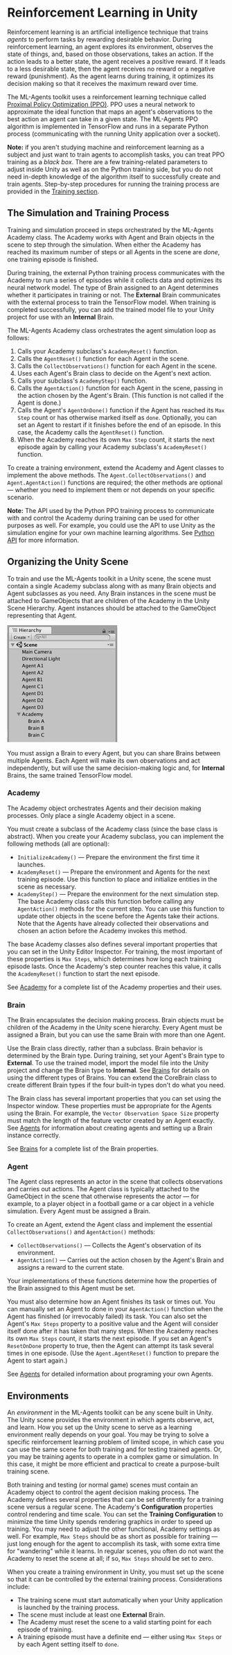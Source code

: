 # Reinforcement Learning in Unity

Reinforcement learning is an artificial intelligence technique that trains
_agents_ to perform tasks by rewarding desirable behavior. During reinforcement
learning, an agent explores its environment, observes the state of things, and,
based on those observations, takes an action. If the action leads to a better
state, the agent receives a positive reward. If it leads to a less desirable
state, then the agent receives no reward or a negative reward (punishment). As
the agent learns during training, it optimizes its decision making so that it
receives the maximum reward over time.

The ML-Agents toolkit uses a reinforcement learning technique called
[Proximal Policy Optimization (PPO)](https://blog.openai.com/openai-baselines-ppo/).
PPO uses a neural network to approximate the ideal function that maps an agent's
observations to the best action an agent can take in a given state. The
ML-Agents PPO algorithm is implemented in TensorFlow and runs in a separate
Python process (communicating with the running Unity application over a socket).

**Note:** if you aren't studying machine and reinforcement learning as a subject
and just want to train agents to accomplish tasks, you can treat PPO training as
a _black box_. There are a few training-related parameters to adjust inside
Unity as well as on the Python training side, but you do not need in-depth
knowledge of the algorithm itself to successfully create and train agents.
Step-by-step procedures for running the training process are provided in the
[Training section](Training-ML-Agents.md).

## The Simulation and Training Process

Training and simulation proceed in steps orchestrated by the ML-Agents Academy
class. The Academy works with Agent and Brain objects in the scene to step
through the simulation. When either the Academy has reached its maximum number
of steps or all Agents in the scene are _done_, one training episode is
finished.

During training, the external Python training process communicates with the
Academy to run a series of episodes while it collects data and optimizes its
neural network model. The type of Brain assigned to an Agent determines whether
it participates in training or not. The **External** Brain communicates with the
external process to train the TensorFlow model. When training is completed
successfully, you can add the trained model file to your Unity project for use
with an **Internal** Brain.

The ML-Agents Academy class orchestrates the agent simulation loop as follows:

1. Calls your Academy subclass's `AcademyReset()` function.
2. Calls the `AgentReset()` function for each Agent in the scene.
3. Calls the  `CollectObservations()` function for each Agent in the scene.
4. Uses each Agent's Brain class to decide on the Agent's next action.
5. Calls your subclass's `AcademyStep()` function.
6. Calls the `AgentAction()` function for each Agent in the scene, passing in
   the action chosen by the Agent's Brain. (This function is not called if the
   Agent is done.)
7. Calls the Agent's `AgentOnDone()` function if the Agent has reached its `Max
   Step` count or has otherwise marked itself as `done`. Optionally, you can set
   an Agent to restart if it finishes before the end of an episode. In this
   case, the Academy calls the `AgentReset()` function.
8. When the Academy reaches its own `Max Step` count, it starts the next episode
   again by calling your Academy subclass's `AcademyReset()` function.

To create a training environment, extend the Academy and Agent classes to
implement the above methods. The `Agent.CollectObservations()` and
`Agent.AgentAction()` functions are required; the other methods are optional —
whether you need to implement them or not depends on your specific scenario.

**Note:** The API used by the Python PPO training process to communicate with
and control the Academy during training can be used for other purposes as well.
For example, you could use the API to use Unity as the simulation engine for
your own machine learning algorithms. See [Python API](Python-API.md) for more
information.

## Organizing the Unity Scene

To train and use the ML-Agents toolkit in a Unity scene, the scene must contain
a single Academy subclass along with as many Brain objects and Agent subclasses
as you need. Any Brain instances in the scene must be attached to GameObjects
that are children of the Academy in the Unity Scene Hierarchy. Agent instances
should be attached to the GameObject representing that Agent.

![Scene Hierarchy](images/scene-hierarchy.png)

You must assign a Brain to every Agent, but you can share Brains between
multiple Agents. Each Agent will make its own observations and act
independently, but will use the same decision-making logic and, for **Internal**
Brains, the same trained TensorFlow model.

### Academy

The Academy object orchestrates Agents and their decision making processes. Only
place a single Academy object in a scene.

You must create a subclass of the Academy class (since the base class is
abstract). When you create your Academy subclass, you can implement the
following methods (all are optional):

* `InitializeAcademy()` — Prepare the environment the first time it launches.
* `AcademyReset()` — Prepare the environment and Agents for the next training
  episode. Use this function to place and initialize entities in the scene as
  necessary.
* `AcademyStep()` — Prepare the environment for the next simulation step. The
  base Academy class calls this function before calling any `AgentAction()`
  methods for the current step. You can use this function to update other
  objects in the scene before the Agents take their actions. Note that the
  Agents have already collected their observations and chosen an action before
  the Academy invokes this method.

The base Academy classes also defines several important properties that you can
set in the Unity Editor Inspector. For training, the most important of these
properties is `Max Steps`, which determines how long each training episode
lasts. Once the Academy's step counter reaches this value, it calls the
`AcademyReset()` function to start the next episode.

See [Academy](Learning-Environment-Design-Academy.md) for a complete list of
the Academy properties and their uses.

### Brain

The Brain encapsulates the decision making process. Brain objects must be
children of the Academy in the Unity scene hierarchy. Every Agent must be
assigned a Brain, but you can use the same Brain with more than one Agent.

Use the Brain class directly, rather than a subclass. Brain behavior is
determined by the Brain type. During training, set your Agent's Brain type to
**External**. To use the trained model, import the model file into the Unity
project and change the Brain type to **Internal**. See
[Brains](Learning-Environment-Design-Brains.md) for details on using the
different types of Brains. You can extend the CoreBrain class to create
different Brain types if the four built-in types don't do what you need.

The Brain class has several important properties that you can set using the
Inspector window. These properties must be appropriate for the Agents using the
Brain. For example, the `Vector Observation Space Size` property must match the
length of the feature vector created by an Agent exactly. See
[Agents](Learning-Environment-Design-Agents.md) for information about creating
agents and setting up a Brain instance correctly.

See [Brains](Learning-Environment-Design-Brains.md) for a complete list of the
Brain properties.

### Agent

The Agent class represents an actor in the scene that collects observations and
carries out actions. The Agent class is typically attached to the GameObject in
the scene that otherwise represents the actor — for example, to a player object
in a football game or a car object in a vehicle simulation. Every Agent must be
assigned a Brain.

To create an Agent, extend the Agent class and implement the essential
`CollectObservations()` and `AgentAction()` methods:

* `CollectObservations()` — Collects the Agent's observation of its environment.
* `AgentAction()` — Carries out the action chosen by the Agent's Brain and
  assigns a reward to the current state.

Your implementations of these functions determine how the properties of the
Brain assigned to this Agent must be set.

You must also determine how an Agent finishes its task or times out. You can
manually set an Agent to done in your `AgentAction()` function when the Agent
has finished (or irrevocably failed) its task. You can also set the Agent's `Max
Steps` property to a positive value and the Agent will consider itself done
after it has taken that many steps. When the Academy reaches its own `Max Steps`
count, it starts the next episode. If you set an Agent's `ResetOnDone` property
to true, then the Agent can attempt its task several times in one episode. (Use
the `Agent.AgentReset()` function to prepare the Agent to start again.)

See [Agents](Learning-Environment-Design-Agents.md) for detailed information
about programing your own Agents.

## Environments

An _environment_ in the ML-Agents toolkit can be any scene built in Unity. The
Unity scene provides the environment in which agents observe, act, and learn.
How you set up the Unity scene to serve as a learning environment really depends
on your goal. You may be trying to solve a specific reinforcement learning
problem of limited scope, in which case you can use the same scene for both
training and for testing trained agents. Or, you may be training agents to
operate in a complex game or simulation. In this case, it might be more
efficient and practical to create a purpose-built training scene.

Both training and testing (or normal game) scenes must contain an Academy object
to control the agent decision making process. The Academy defines several
properties that can be set differently for a training scene versus a regular
scene. The Academy's **Configuration** properties control rendering and time
scale. You can set the **Training Configuration** to minimize the time Unity
spends rendering graphics in order to speed up training. You may need to adjust
the other functional, Academy settings as well. For example, `Max Steps` should
be as short as possible for training — just long enough for the agent to
accomplish its task, with some extra time for "wandering" while it learns. In
regular scenes, you often do not want the Academy to reset the scene at all; if
so, `Max Steps` should be set to zero.

When you create a training environment in Unity, you must set up the scene so
that it can be controlled by the external training process. Considerations
include:

* The training scene must start automatically when your Unity application is
  launched by the training process.
* The scene must include at least one **External** Brain.
* The Academy must reset the scene to a valid starting point for each episode of
  training.
* A training episode must have a definite end — either using `Max Steps` or by
  each Agent setting itself to `done`.
